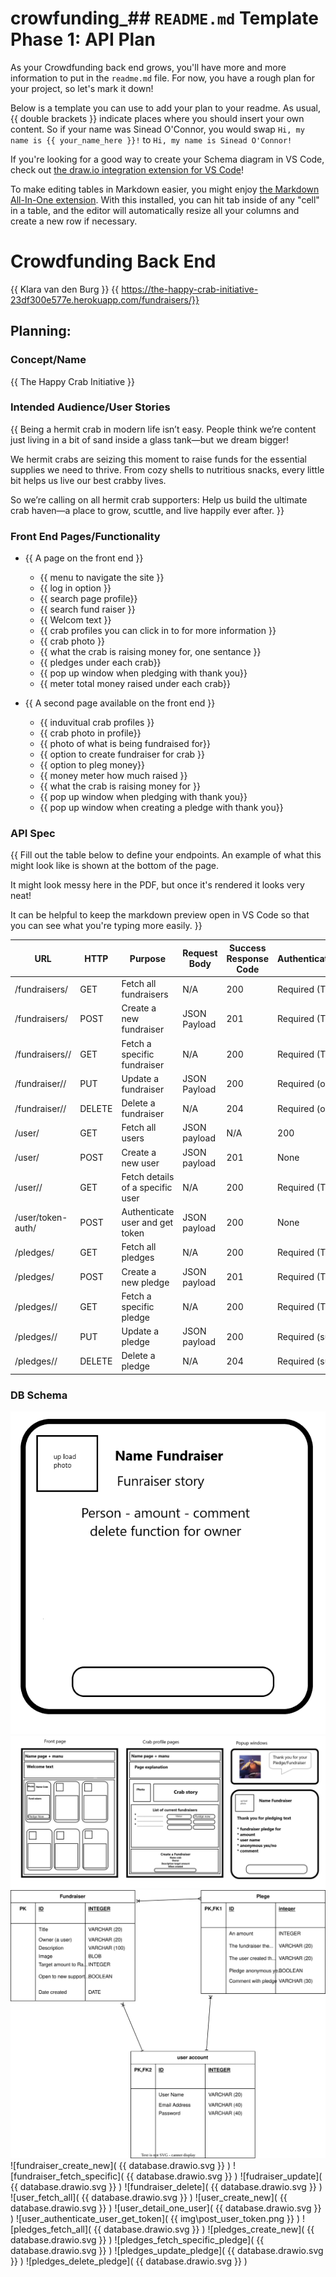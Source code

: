 # crowfunding_## `README.md` Template Phase 1: API Plan

As your Crowdfunding back end grows, you'll have more and more information to put in the `readme.md` file. For now, you have a rough plan for your project, so let's mark it down!

Below is a template you can use to add your plan to your readme. As usual, {{ double brackets }} indicate places where you should insert your own content. So if your name was Sinead O'Connor, you would swap `Hi, my name is {{ your_name_here }}!` to `Hi, my name is Sinead O'Connor!`

If you're looking for a good way to create your Schema diagram in VS Code, check out [the draw.io integration extension for VS Code](https://marketplace.visualstudio.com/items?itemName=hediet.vscode-drawio)!

To make editing tables in Markdown easier, you might enjoy [the Markdown All-In-One extension](https://marketplace.visualstudio.com/items?itemName=yzhang.markdown-all-in-one). With this installed, you can hit tab inside of any "cell" in a table, and the editor will automatically resize all your columns and create a new row if necessary.

# Crowdfunding Back End
{{ Klara van den Burg }}
{{ https://the-happy-crab-initiative-23df300e577e.herokuapp.com/fundraisers/}}

## Planning:
### Concept/Name
{{ The Happy Crab Initiative }}

### Intended Audience/User Stories
{{ Being a hermit crab in modern life isn’t easy.
People think we’re content just living in a bit of sand inside a glass tank—but we dream bigger!

We hermit crabs are seizing this moment to raise funds for the essential supplies we need to thrive. From cozy shells to nutritious snacks, every little bit helps us live our best crabby lives.

So we’re calling on all hermit crab supporters:
Help us build the ultimate crab haven—a place to grow, scuttle, and live happily ever after. }}

### Front End Pages/Functionality
- {{ A page on the front end }}
    - {{ menu to navigate the site }}
    - {{ log in option }}
    - {{ search page profile}}
    - {{ search fund raiser }}
    - {{ Welcom text }}
    - {{ crab profiles you can click in to for more information }}
    - {{ crab photo }}
    - {{ what the crab is raising money for, one sentance }}
    - {{ pledges under each crab}}
    - {{ pop up window when pledging with thank you}}
    - {{ meter total money raised under each crab}}

- {{ A second page available on the front end }}
    - {{ induvitual crab profiles }}
    - {{ crab photo in profile}}
    - {{ photo of what is being fundraised for}}
    - {{ option to create fundraiser for crab }}
    - {{ option to pleg money}}
    - {{ money meter how much raised }}
    - {{ what the crab is raising money for }}
    - {{ pop up window when pledging with thank you}}
    - {{ pop up window when creating a pledge with thank you}}

### API Spec
{{ Fill out the table below to define your endpoints. An example of what this might look like is shown at the bottom of the page. 

It might look messy here in the PDF, but once it's rendered it looks very neat! 

It can be helpful to keep the markdown preview open in VS Code so that you can see what you're typing more easily. }}

| URL                | HTTP   | Purpose                          | Request Body | Success Response Code | Authentication/Authorisation |
| ------------------ | ------ | -------------------------------- | ------------ | --------------------- | ---------------------------- |
| /fundraisers/      | GET    | Fetch all fundraisers            | N/A          | 200                   | Required (Token)             |
| /fundraisers/      | POST   | Create a new fundraiser          | JSON Payload | 201                   | Required (Token)             |
| /fundraisers/<id>/ | GET    | Fetch a specific fundraiser      | N/A          | 200                   | Required (Token)             |
| /fundraiser/<id>/  | PUT    | Update a fundraiser              | JSON Payload | 200                   | Required (owner only)        |
| /fundraiser/<id>/  | DELETE | Delete a fundraiser              | N/A          | 204                   | Required (owner only)        |
| /user/             | GET    | Fetch all users                  | JSON payload | N/A                   | 200                          | Any logged in user |
| /user/             | POST   | Create a new user                | JSON payload | 201                   | None                         |
| /user/<id>/        | GET    | Fetch details of a specific user | N/A          | 200                   | Required (Token)             |
| /user/token-auth/  | POST   | Authenticate user and get token  | JSON payload | 200                   | None                         |
| /pledges/          | GET    | Fetch all pledges                | N/A          | 200                   | Required (Token)             |
| /pledges/          | POST   | Create a new pledge              | JSON payload | 201                   | Required (Token)             |
| /pledges/<id>/     | GET    | Fetch a specific pledge          | N/A          | 200                   | Required (Token)             |
| /pledges/<id>/     | PUT    | Update a pledge                  | JSON payload | 200                   | Required (supporter only)    |
| /pledges/<id>/     | DELETE | Delete a pledge                  | N/A          | 204                   | Required (supporter only)    |

### DB Schema
![wireframe_popup]( img\Happ_crab_wireframe_popup.png)
![wirefram_mainpage]( img\Happ_crab_wireframe.png)
![fundraiser_all_fundraisers](  database.drawio.svg)
![fundraiser_create_new]( {{ database.drawio.svg }} )
![fundraiser_fetch_specific]( {{ database.drawio.svg }} )
![fudraiser_update]( {{ database.drawio.svg }} )
![fundraiser_delete]( {{ database.drawio.svg }} )
![user_fetch_all]( {{ database.drawio.svg }} )
![user_create_new]( {{ database.drawio.svg }} )
![user_detail_one_user]( {{ database.drawio.svg }} )
![user_authenticate_user_get_token]( {{ img\post_user_token.png }} )
![pledges_fetch_all]( {{ database.drawio.svg }} )
![pledges_create_new]( {{ database.drawio.svg }} )
![pledges_fetch_specific_pledge]( {{ database.drawio.svg }} )
![pledges_update_pledge]( {{ database.drawio.svg }} )
![pledges_delete_pledge]( {{ database.drawio.svg }} )
```backend